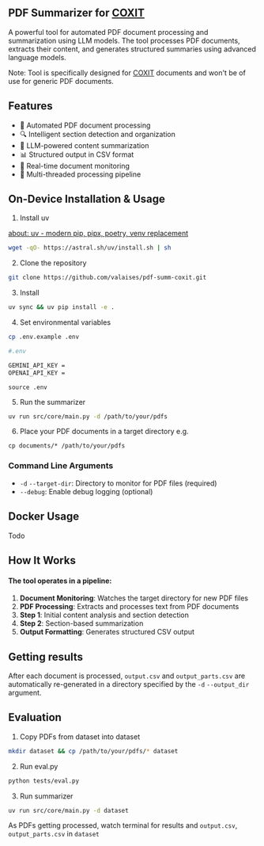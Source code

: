 ## PDF Summarizer for [COXIT](https://coxit.co/)

A powerful tool for automated PDF document processing and summarization using LLM models. The tool processes PDF documents, extracts their content, and generates structured summaries using advanced language models.

Note: Tool is specifically designed for [COXIT](https://coxit.co/) documents and won't be of use for generic PDF documents.
## Features

- 📄 Automated PDF document processing
- 🔍 Intelligent section detection and organization
- 🤖 LLM-powered content summarization
- 📊 Structured output in CSV format
- 👀 Real-time document monitoring
- 🚀 Multi-threaded processing pipeline

## On-Device Installation & Usage
1. Install uv

[about: uv - modern pip, pipx, poetry, venv replacement](https://docs.astral.sh/uv/getting-started/installation/)
```bash
wget -qO- https://astral.sh/uv/install.sh | sh
```

2. Clone the repository
```bash
git clone https://github.com/valaises/pdf-summ-coxit.git
```

3. Install
```bash
uv sync && uv pip install -e .
```

4. Set environmental variables
```bash
cp .env.example .env
```

```bash
#.env

GEMINI_API_KEY =
OPENAI_API_KEY = 
```
```
source .env
```

5. Run the summarizer
```bash
uv run src/core/main.py -d /path/to/your/pdfs
```

6. Place your PDF documents in a target directory e.g.
```
cp documents/* /path/to/your/pdfs
```

### Command Line Arguments

- `-d` `--target-dir`: Directory to monitor for PDF files (required)
- `--debug`: Enable debug logging (optional)

## Docker Usage 

Todo

## How It Works

#### The tool operates in a pipeline:

1. **Document Monitoring**: Watches the target directory for new PDF files
2. **PDF Processing**: Extracts and processes text from PDF documents
3. **Step 1**: Initial content analysis and section detection
4. **Step 2**: Section-based summarization
5. **Output Formatting**: Generates structured CSV output

## Getting results

After each document is processed, `output.csv` and `output_parts.csv` are automatically re-generated in a directory specified by the `-d` `--output_dir` argument.


## Evaluation
1. Copy PDFs from dataset into dataset
```bash
mkdir dataset && cp /path/to/your/pdfs/* dataset 
```
2. Run eval.py
```bash
python tests/eval.py
```
3. Run summarizer
```bash
uv run src/core/main.py -d dataset
```
As PDFs getting processed, watch terminal for results and `output.csv`, `output_parts.csv` in `dataset`